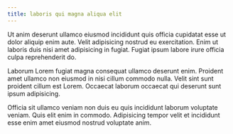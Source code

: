 ```yaml
---
title: laboris qui magna aliqua elit
---
```


Ut anim deserunt ullamco eiusmod incididunt quis officia cupidatat esse ut dolor aliquip enim aute. Velit adipisicing nostrud eu exercitation. Enim ut laboris duis nisi amet adipisicing in fugiat. Fugiat ipsum labore irure officia culpa reprehenderit do.

Laborum Lorem fugiat magna consequat ullamco deserunt enim. Proident amet ullamco non eiusmod in nisi cillum commodo nulla. Velit sint sunt proident cillum est Lorem. Occaecat laborum occaecat qui deserunt sunt ipsum adipisicing.

Officia sit ullamco veniam non duis eu quis incididunt laborum voluptate veniam. Quis elit enim in commodo. Adipisicing tempor velit et incididunt esse enim amet eiusmod nostrud voluptate anim.